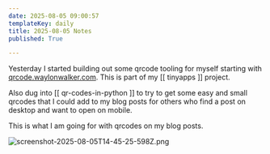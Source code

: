 ```yaml
---
date: 2025-08-05 09:00:57
templateKey: daily
title: 2025-08-05 Notes
published: True

---
```


Yesterday I started building out some qrcode tooling for myself starting with
[qrcode.waylonwalker.com](https://qrcode.waylonwalker.com/).  This is part of
my [[ tinyapps ]] project.

Also dug into [[ qr-codes-in-python ]] to try to get some easy and small
qrcodes that I could add to my blog posts for others who find a post on desktop
and want to open on mobile.

This is what I am going for with qrcodes on my blog posts.

![screenshot-2025-08-05T14-45-25-598Z.png](https://dropper.wayl.one/api/file/29b54d73-d4bc-4505-85f4-1b303f7e7bcc.png)
